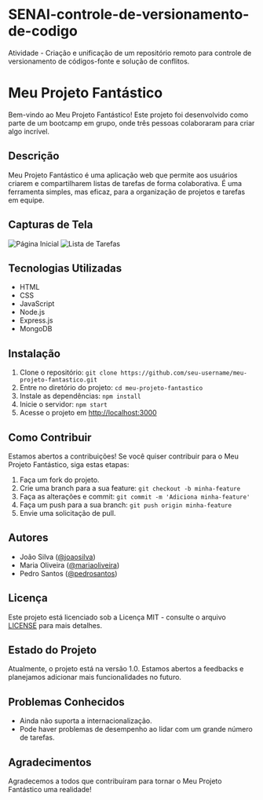 # SENAI-controle-de-versionamento-de-codigo
Atividade - Criação e unificação de um repositório remoto para controle de versionamento de códigos-fonte e solução de conflitos.
# Meu Projeto Fantástico

Bem-vindo ao Meu Projeto Fantástico! Este projeto foi desenvolvido como parte de um bootcamp em grupo, onde três pessoas colaboraram para criar algo incrível.

## Descrição

Meu Projeto Fantástico é uma aplicação web que permite aos usuários criarem e compartilharem listas de tarefas de forma colaborativa. É uma ferramenta simples, mas eficaz, para a organização de projetos e tarefas em equipe.

## Capturas de Tela

![Página Inicial](screenshots/home.png)
![Lista de Tarefas](screenshots/todo-list.png)

## Tecnologias Utilizadas

- HTML
- CSS
- JavaScript
- Node.js
- Express.js
- MongoDB

## Instalação

1. Clone o repositório: `git clone https://github.com/seu-username/meu-projeto-fantastico.git`
2. Entre no diretório do projeto: `cd meu-projeto-fantastico`
3. Instale as dependências: `npm install`
4. Inicie o servidor: `npm start`
5. Acesse o projeto em [http://localhost:3000](http://localhost:3000)

## Como Contribuir

Estamos abertos a contribuições! Se você quiser contribuir para o Meu Projeto Fantástico, siga estas etapas:

1. Faça um fork do projeto.
2. Crie uma branch para a sua feature: `git checkout -b minha-feature`
3. Faça as alterações e commit: `git commit -m 'Adiciona minha-feature'`
4. Faça um push para a sua branch: `git push origin minha-feature`
5. Envie uma solicitação de pull.

## Autores

- João Silva ([@joaosilva](https://github.com/joaosilva))
- Maria Oliveira ([@mariaoliveira](https://github.com/mariaoliveira))
- Pedro Santos ([@pedrosantos](https://github.com/pedrosantos))

## Licença

Este projeto está licenciado sob a Licença MIT - consulte o arquivo [LICENSE](LICENSE) para mais detalhes.

## Estado do Projeto

Atualmente, o projeto está na versão 1.0. Estamos abertos a feedbacks e planejamos adicionar mais funcionalidades no futuro.

## Problemas Conhecidos

- Ainda não suporta a internacionalização.
- Pode haver problemas de desempenho ao lidar com um grande número de tarefas.

## Agradecimentos

Agradecemos a todos que contribuíram para tornar o Meu Projeto Fantástico uma realidade!

